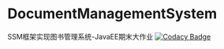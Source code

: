 # DocumentManagementSystem
 SSM框架实现图书管理系统-JavaEE期末大作业
[![Codacy Badge](https://app.codacy.com/project/badge/Grade/4da27719f2d649ec93a433cc0607fb75)](https://www.codacy.com/gh/mark-yjx/DocumentManagementSystem/dashboard?utm_source=github.com&amp;utm_medium=referral&amp;utm_content=mark-yjx/DocumentManagementSystem&amp;utm_campaign=Badge_Grade)
